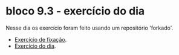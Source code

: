 # bloco 9.3 - exercício do dia
  Nesse dia os exercício foram feito usando um repositório 'forkado'. 
   - [Exercício de fixação](https://github.com/Talisson-Sozinho/9.3-content-async-test).
   - [Exercício do dia](#).